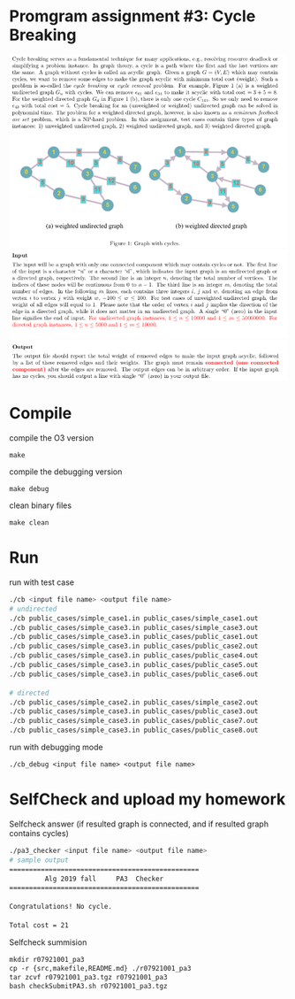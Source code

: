 # Promgram assignment #3: Cycle Breaking
<img src="https://raw.githubusercontent.com/shannon112/AlgorithMew/master/PA3/doc/problem.png" width=780/>  
<img src="https://raw.githubusercontent.com/shannon112/AlgorithMew/master/PA3/doc/problem2.png" width=780/>  
<img src="https://raw.githubusercontent.com/shannon112/AlgorithMew/master/PA3/doc/problem3.png" width=780/>  

# Compile
compile the O3 version
```
make
```
compile the debugging version 
```
make debug
```
clean binary files
```
make clean
```

# Run
run with test case
```sh
./cb <input file name> <output file name> 
# undirected
./cb public_cases/simple_case1.in public_cases/simple_case1.out
./cb public_cases/simple_case3.in public_cases/simple_case3.out
./cb public_cases/simple_case3.in public_cases/public_case1.out
./cb public_cases/simple_case3.in public_cases/public_case2.out
./cb public_cases/simple_case3.in public_cases/public_case4.out
./cb public_cases/simple_case3.in public_cases/public_case5.out
./cb public_cases/simple_case3.in public_cases/public_case6.out

# directed
./cb public_cases/simple_case2.in public_cases/simple_case2.out
./cb public_cases/simple_case3.in public_cases/public_case3.out
./cb public_cases/simple_case3.in public_cases/public_case7.out
./cb public_cases/simple_case3.in public_cases/public_case8.out
```
run with debugging mode
```
./cb_debug <input file name> <output file name> 
```

# SelfCheck and upload my homework
Selfcheck answer (if resulted graph is connected, and if resulted graph contains cycles)
```sh
./pa3_checker <input file name> <output file name> 
# sample output
================================================
         Alg 2019 fall     PA3  Checker         
================================================

Congratulations! No cycle.

Total cost = 21

```
Selfcheck summision
```
mkdir r07921001_pa3
cp -r {src,makefile,README.md} ./r07921001_pa3
tar zcvf r07921001_pa3.tgz r07921001_pa3
bash checkSubmitPA3.sh r07921001_pa3.tgz
```
